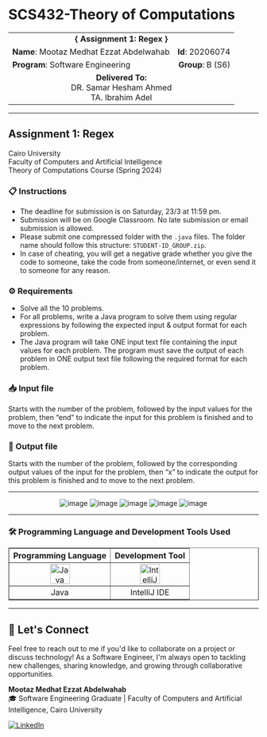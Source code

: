 # SCS432-Theory of Computations

<div align="center">
  <table width="100%">
    <tr>
      <td colspan="2" align="center"><strong>{ Assignment 1: Regex }</strong></td>
    </tr>
    <tr>
      <td align="left"><strong>Name</strong>: Mootaz Medhat Ezzat Abdelwahab</td>
      <td align="right"><strong>Id</strong>: 20206074</td>
    </tr>
    <tr>
      <td align="left"><strong>Program</strong>: Software Engineering</td>
      <td align="right"><strong>Group</strong>: B (S6)</td>
    </tr>
    <tr>
      <td align="center" colspan="2"><strong>Delivered To:</strong><br>DR. Samar Hesham Ahmed<br>TA. Ibrahim Adel</td>
    </tr>
  </table>
</div>

---

## Assignment 1: Regex

Cairo University  
Faculty of Computers and Artificial Intelligence  
Theory of Computations Course (Spring 2024) 

### 📋 Instructions

- The deadline for submission is on Saturday, 23/3 at 11:59 pm.
- Submission will be on Google Classroom. No late submission or email submission is allowed.
- Please submit one compressed folder with the `.java` files. The folder name should follow this structure: `STUDENT-ID_GROUP.zip`.
- In case of cheating, you will get a negative grade whether you give the code to someone, take the code from someone/internet, or even send it to someone for any reason.

### ⚙️ Requirements

- Solve all the 10 problems.
- For all problems, write a Java program to solve them using regular expressions by following the expected input & output format for each problem.
- The Java program will take ONE input text file containing the input values for each problem. The program must save the output of each problem in ONE output text file following the required format for each problem.

### 📥 Input file

Starts with the number of the problem, followed by the input values for the problem, then “end” to indicate the input for this problem is finished and to move to the next problem.

### 📄 Output file

Starts with the number of the problem, followed by the corresponding output values of the input for the problem, then “x” to indicate the output for this problem is finished and to move to the next problem.

---

<div align="center">
  <img src="https://github.com/user-attachments/assets/e2311b00-faf4-4912-aa1b-1b3df9e20cb4" alt="image">
  <img src="https://github.com/user-attachments/assets/935d9505-f884-49f6-a136-b7e5683fa93e" alt="image">
  <img src="https://github.com/user-attachments/assets/4c0b36e7-1c5c-4512-a13f-b58fef605112" alt="image">
  <img src="https://github.com/user-attachments/assets/b2e6ff5f-01f3-4c4b-b266-8e026f2d2140" alt="image">
  <img src="https://github.com/user-attachments/assets/2aa00685-1ee0-4d31-a2ce-ca58a0756fb1" alt="image">
</div>

---

### 🛠️ Programming Language and Development Tools Used

<table align="center" border="1" cellpadding="10">
  <thead>
    <tr>
      <th>Programming Language</th>
      <th>Development Tool</th>
    </tr>
  </thead>
  <tbody>
    <tr>
      <td align="center">
        <img src="https://cdn.jsdelivr.net/gh/devicons/devicon/icons/java/java-original.svg" title="Java" alt="Java" width="40" height="40"/>
      </td>
      <td align="center">
        <img src="https://github.com/user-attachments/assets/9a33949e-43a8-4bcf-9151-a382ae05bd3a" title="IntelliJ" alt="IntelliJ" width="40" height="40"/>
      </td>
    </tr>
    <tr>
      <td align="center">
        Java
      </td>
      <td align="center">
        IntelliJ IDE
      </td>
    </tr>
  </tbody>
</table>

---

## 💬 Let's Connect
Feel free to reach out to me if you'd like to collaborate on a project or discuss technology! As a Software Engineer, I'm always open to tackling new challenges, sharing knowledge, and growing through collaborative opportunities.

**Mootaz Medhat Ezzat Abdelwahab**  
🎓 Software Engineering Graduate | Faculty of Computers and Artificial Intelligence, Cairo University  

[![LinkedIn](https://img.shields.io/badge/LinkedIn-0077B5?style=for-the-badge&logo=linkedin&logoColor=white)](https://www.linkedin.com/in/mootaz-medhat-ezzat-abdelwahab-377a60244)

